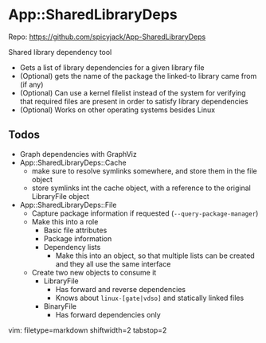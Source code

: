 # App::SharedLibraryDeps #

Repo: https://github.com/spicyjack/App-SharedLibraryDeps

Shared library dependency tool
- Gets a list of library dependencies for a given library file
- (Optional) gets the name of the package the linked-to library came from
  (if any)
- (Optional) Can use a kernel filelist instead of the system for verifying
  that required files are present in order to satisfy library dependencies
- (Optional) Works on other operating systems besides Linux

## Todos ##
- Graph dependencies with GraphViz
- App::SharedLibraryDeps::Cache
  - make sure to resolve symlinks somewhere, and store them in the
    file object
  - store symlinks int the cache object, with a reference to the
    original LibraryFile object
- App::SharedLibraryDeps::File
  - Capture package information if requested (`--query-package-manager`)
  - Make this into a role 
    - Basic file attributes
    - Package information
    - Dependency lists
      - Make this into an object, so that multiple lists can be created and
        they all use the same interface
  - Create two new objects to consume it
    - LibraryFile
      - Has forward and reverse dependencies
      - Knows about `linux-[gate|vdso]` and statically linked files
    - BinaryFile
      - Has forward dependencies only

vim: filetype=markdown shiftwidth=2 tabstop=2
